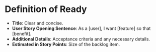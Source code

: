 # Definition of Ready

- **Title**: Clear and concise.
- **User Story Opening Sentence**: As a [user], I want [feature] so that [benefit].
- **Additional Details**: Acceptance criteria and any necessary details.
- **Estimated in Story Points**: Size of the backlog item.
